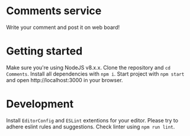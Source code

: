 # Comments service

Write your comment and post it on web board!

# Getting started

Make sure you're using NodeJS v8.x.x.
Clone the repository and `cd Comments`.
Install all dependencies with `npm i`.
Start project with `npm start` and open http://localhost:3000 in your browser.

# Development

Install `EditorConfig` and `ESLint` extentions for your editor.
Please try to adhere eslint rules and suggestions.
Check linter using `npm run lint`.

